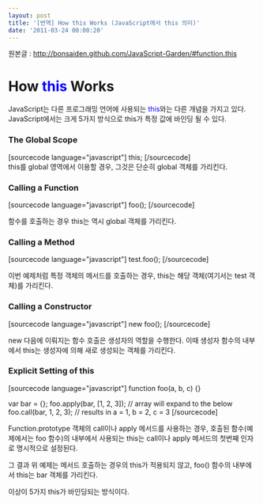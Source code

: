 ```yaml
---
layout: post
title: '[번역] How this Works (JavaScript에서 this 의미)'
date: '2011-03-24 00:00:20'
---
```


<div>

원본글 : http://bonsaiden.github.com/JavaScript-Garden/#function.this
<h1>How <span style="color: #0000ff;">this</span> Works</h1>
JavaScript는 다른 프로그래밍 언어에 사용되는 <span style="color: #0000ff;">this</span>와는 다른 개념을 가지고 있다. JavaScript에서는 크게 5가지 방식으로 this가 특정 값에 바인딩 될 수 있다.
<h3>The Global Scope</h3>
[sourcecode language="javascript"]
this;
[/sourcecode]

</div>
this를 global 영역에서 이용할 경우, 그것은 단순히 global 객체를 가리킨다.
<h3>Calling a Function</h3>
[sourcecode language="javascript"]
foo();
[/sourcecode]

함수를 호출하는 경우 this는 역시 global 객체를 가리킨다.
<h3>Calling a Method</h3>
[sourcecode language="javascript"]
test.foo();
[/sourcecode]

이번 예제처럼 특정 객체의 메서드를 호출하는 경우, this는 해당 객체(여기서는 test 객체)를 가리킨다.
<h3>Calling a Constructor</h3>
[sourcecode language="javascript"]
new foo();
[/sourcecode]

new 다음에 이뤄지는 함수 호출은 생성자의 역할을 수행한다.
이때 생성자 함수의 내부에서 this는 생성자에 의해 새로 생성되는 객체를 가리킨다.
<h3>Explicit Setting of this</h3>
[sourcecode language="javascript"]
function foo(a, b, c) {}

var bar = {};
foo.apply(bar, [1, 2, 3]); // array will expand to the below
foo.call(bar, 1, 2, 3); // results in a = 1, b = 2, c = 3
[/sourcecode]

Function.prototype 객체의 call이나 apply 메서드를 사용하는 경우, 호출된 함수(예제에서는 foo 함수)의 내부에서
사용되는 this는 call이나 apply 메서드의 첫번째 인자로 명시적으로 설정된다.

그 결과 위 예제는 메서드 호출하는 경우의 this가 적용되지 않고, foo() 함수의 내부에서 this는 bar 객체를 가리킨다.

이상이 5가지 this가 바인딩되는 방식이다.